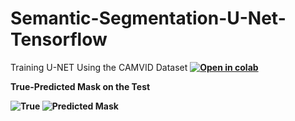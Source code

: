 # Semantic-Segmentation-U-Net-Tensorflow
Training  U-NET Using the CAMVID Dataset
<b>[![Open in colab](https://colab.research.google.com/assets/colab-badge.svg)](https://colab.research.google.com/drive/1-A1uUnNnwjn3h8VQsmcl2RK4N7C-YOFs?usp=sharing)<b>
 
 
 
 
 
 
 <b>True-Predicted Mask on the Test<b>
  
  
  
  
  <b>
  
  
  
  
  
  
 ![True](https://s10.gifyu.com/images/truetest-1-182961a89a2367e68.gif)
 ![Predicted Mask](https://s10.gifyu.com/images/testpred.gif)